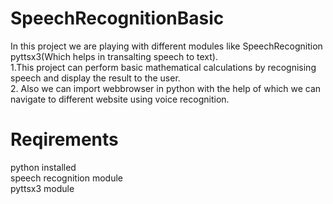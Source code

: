 # SpeechRecognitionBasic

In this project we are playing with different modules like SpeechRecognition pyttsx3(Which helps in transalting speech to text).<br/>
1.This project can perform basic mathematical calculations by recognising speech and display the result to the user. <br/>
2. Also we can import webbrowser in python with the help of which we can navigate to different website using voice recognition.<br/>

# Reqirements

python installed  
speech recognition module  
pyttsx3 module  

